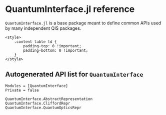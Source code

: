 # QuantumInterface.jl reference

`QuantumInterface.jl` is a base package meant to define common APIs used by many independent QIS packages.

```@raw html
<style>
    .content table td {
        padding-top: 0 !important;
        padding-bottom: 0 !important;
    }
</style>
```

## Autogenerated API list for `QuantumInterface`

```@autodocs
Modules = [QuantumInterface]
Private = false
```

```@docs
QuantumInterface.AbstractRepresentation
QuantumInterface.CliffordRepr
QuantumInterface.QuantumOpticsRepr
```